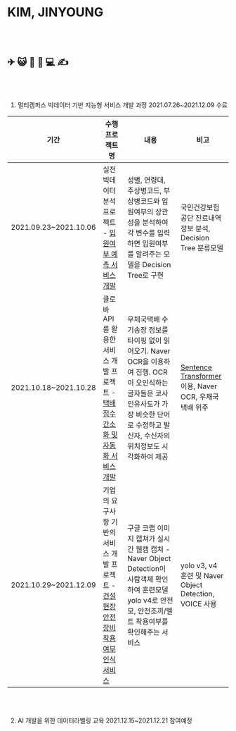 # KIM, JINYOUNG

<br>

<br>

## ✈ 😺 🌄  🥬 💻 ✍

<br>

<br>

1. 멀티캠퍼스 빅데이터 기반 지능형 서비스 개발 과정 2021.07.26~2021.12.09 수료

| 기간                  | 수행프로젝트명                                               | 내용                                                         | 비고                                                         |
| --------------------- | ------------------------------------------------------------ | ------------------------------------------------------------ | ------------------------------------------------------------ |
| 2021.09.23~2021.10.06 | 실전 빅데이터 분석 프로젝트 - [입원여부 예측 서비스 개발](https://github.com/Data-PPOGAEGI/Project-1) | 성별, 연령대, 주상병코드, 부상병코드와 입원여부의 상관성을 분석하여 각 변수를 입력하면 입원여부를 알려주는 모델을 Decision Tree로 구현 | 국민건강보험공단 진료내역정보 분석, Decision Tree 분류모델   |
| 2021.10.18~2021.10.28 | 클로바 API를 활용한 서비스 개발 프로젝트 - [택배접수 간소화 및 자동화 서비스 개발](https://github.com/shinjaehoeh-cowork/PJTJ4U) | 우체국택배 수기송장 정보를 타이핑 없이 읽어오기. Naver OCR을 이용하여 진행. OCR이 오인식하는 글자들은 코사인유사도가 가장 비슷한 단어로 수정하고 발신자, 수신자의 위치정보도 시각화하여 제공 | [Sentence Transformer](https://github.com/UKPLab/sentence-transformers) 이용, Naver OCR, 우채국택배 위주 |
| 2021.10.29~2021.12.09 | 기업의 요구사항 기반의 서비스 개발 프로젝트 - [건설현장 안전장비 착용여부 인식 서비스](https://github.com/Final-Project-anjeonhajo/construction) | 구글 코랩 이미지 캡쳐가 실시간 웹캠 캡쳐 - Naver Object Detection이 사람객체 확인하여 훈련모델 yolo v4로 안전모, 안전조끼/벨트 착용여부를 확인해주는 서비스 | yolo v3, v4 훈련 및 Naver Object Detection, VOICE 사용       |

<br>

<br>

2. AI 개발을 위한 데이터라벨링 교육 2021.12.15~2021.12.21  참여예정

<br>

<br>
